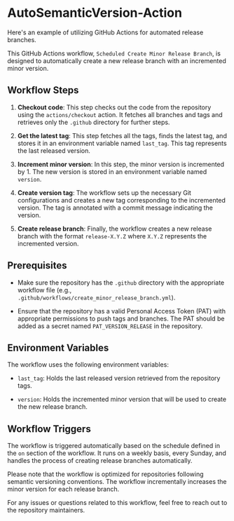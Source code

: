 # AutoSemanticVersion-Action
Here's an example of utilizing GitHub Actions for automated release branches.

This GitHub Actions workflow, `Scheduled Create Minor Release Branch`, is designed to automatically create a new release branch with an incremented minor version.

## Workflow Steps

1. **Checkout code**: This step checks out the code from the repository using the `actions/checkout` action. It fetches all branches and tags and retrieves only the `.github` directory for further steps.

2. **Get the latest tag**: This step fetches all the tags, finds the latest tag, and stores it in an environment variable named `last_tag`. This tag represents the last released version.

3. **Increment minor version**: In this step, the minor version is incremented by 1. The new version is stored in an environment variable named `version`.

4. **Create version tag**: The workflow sets up the necessary Git configurations and creates a new tag corresponding to the incremented version. The tag is annotated with a commit message indicating the version.

5. **Create release branch**: Finally, the workflow creates a new release branch with the format `release-X.Y.Z` where `X.Y.Z` represents the incremented version.

## Prerequisites

- Make sure the repository has the `.github` directory with the appropriate workflow file (e.g., `.github/workflows/create_minor_release_branch.yml`).

- Ensure that the repository has a valid Personal Access Token (PAT) with appropriate permissions to push tags and branches. The PAT should be added as a secret named `PAT_VERSION_RELEASE` in the repository.

## Environment Variables

The workflow uses the following environment variables:

- `last_tag`: Holds the last released version retrieved from the repository tags.

- `version`: Holds the incremented minor version that will be used to create the new release branch.

## Workflow Triggers

The workflow is triggered automatically based on the schedule defined in the `on` section of the workflow. It runs on a weekly basis, every Sunday, and handles the process of creating release branches automatically.

Please note that the workflow is optimized for repositories following semantic versioning conventions. The workflow incrementally increases the minor version for each release branch.

For any issues or questions related to this workflow, feel free to reach out to the repository maintainers.

